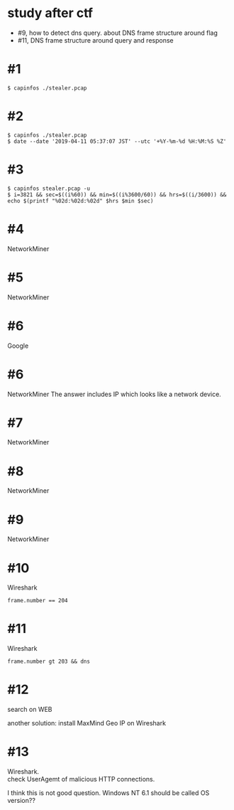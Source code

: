
# study after ctf
- #9, how to detect dns query. about DNS frame structure around flag
- #11, DNS frame structure around query and response

# #1
```
$ capinfos ./stealer.pcap
```

# #2
```
$ capinfos ./stealer.pcap
$ date --date '2019-04-11 05:37:07 JST' --utc '+%Y-%m-%d %H:%M:%S %Z'
```

# #3
```
$ capinfos stealer.pcap -u
$ i=3821 && sec=$((i%60)) && min=$((i%3600/60)) && hrs=$((i/3600)) && echo $(printf "%02d:%02d:%02d" $hrs $min $sec)
```

# #4
NetworkMiner

# #5
NetworkMiner

# #6
Google

# #6
NetworkMiner
The answer includes IP which looks like a network device.

# #7
NetworkMiner

# #8
NetworkMiner

# #9
NetworkMiner

# #10
Wireshark
```
frame.number == 204
```

# #11
Wireshark
```
frame.number gt 203 && dns
```

# #12
search on WEB

another solution: install MaxMind Geo IP on Wireshark

# #13
Wireshark.  
check UserAgemt of malicious HTTP connections.  
  
I think this is not good question.
Windows NT 6.1 should be called OS version??